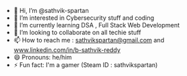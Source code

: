 - 👋 Hi, I’m @sathvik-spartan 
- 👀 I’m interested in Cybersecurity stuff and coding
- 🌱 I’m currently learning DSA , Full Stack Web Development 
- 💞️ I’m looking to collaborate on all techie stuff
- 📫 How to reach me : sathvikspartan@gmail.com and www.linkedin.com/in/b-sathvik-reddy
- 😄 Pronouns: he/him
- ⚡ Fun fact: I'm a gamer (Steam ID : sathvikspartan)

<!---
sathvik-spartan/sathvik-spartan is a ✨ special ✨ repository because its `README.md` (this file) appears on your GitHub profile.
You can click the Preview link to take a look at your changes.
--->
